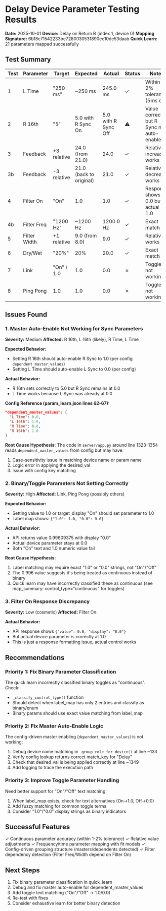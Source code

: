 # Delay Device Parameter Testing Results

**Date:** 2025-10-01
**Device:** Delay on Return B (index 1, device 0)
**Mapping Signature:** 6b18c71542233be7280030531890ec10de53daab
**Quick Learn:** 21 parameters mapped successfully

## Test Summary

| Test | Parameter | Target | Expected | Actual | Status | Notes |
|------|-----------|--------|----------|--------|--------|-------|
| 1 | L Time | "250 ms" | ~250 ms | 245.0 ms | ✓ | Within 2% tolerance (5ms off) |
| 2 | R 16th | "5" | 5.0 with R Sync On | 5.0 with R Sync Off | ⚠️ | Value correct but R Sync not auto-enabled |
| 3 | Feedback | +3 relative | 24.0 (from 21.0) | 24.0 | ✓ | Relative increase works |
| 3b | Feedback | -3 relative | 21.0 (back to original) | 21.0 | ✓ | Relative decrease works |
| 4 | Filter On | "On" | 1.0 | 1.0 | ✓ | Response shows 0.0 but actual is 1.0 |
| 4b | Filter Freq | "1200 Hz" | ~1200 Hz | 1200.0 Hz | ✓ | Exact match |
| 5 | Filter Width | +1 relative | 9.0 (from 8.0) | 9.0 | ✓ | Relative works |
| 6 | Dry/Wet | "20%" | 20% | 20.0 | ✓ | Exact match |
| 7 | Link | "On" / 1.0 | 1.0 | 0.0 | ✗ | Toggle not working |
| 8 | Ping Pong | 1.0 | 1.0 | 0.0 | ✗ | Toggle not working |

## Issues Found

### 1. Master Auto-Enable Not Working for Sync Parameters
**Severity:** Medium
**Affected:** R 16th, L 16th (likely), R Time, L Time

**Expected Behavior:**
- Setting R 16th should auto-enable R Sync to 1.0 (per config `dependent_master_values`)
- Setting L Time should auto-enable L Sync to 0.0 (per config)

**Actual Behavior:**
- R 16th sets correctly to 5.0 but R Sync remains at 0.0
- L Time works because L Sync was already at 0.0

**Config Reference (param_learn.json lines 62-67):**
```json
"dependent_master_values": {
  "L Time": 0.0,
  "L 16th": 1.0,
  "R Time": 0.0,
  "R 16th": 1.0
}
```

**Root Cause Hypothesis:**
The code in `server/app.py` around line 1323-1354 reads `dependent_master_values` from config but may have:
1. Case-sensitivity issue in matching device name or param name
2. Logic error in applying the desired_val
3. Issue with config key matching

### 2. Binary/Toggle Parameters Not Setting Correctly
**Severity:** High
**Affected:** Link, Ping Pong (possibly others)

**Expected Behavior:**
- Setting value to 1.0 or target_display "On" should set parameter to 1.0
- Label map shows: `{"1.0": 1.0, "0.0": 0.0}`

**Actual Behavior:**
- API returns value 0.99609375 with display "0.0"
- Actual device parameter stays at 0.0
- Both "On" text and 1.0 numeric value fail

**Root Cause Hypothesis:**
1. Label matching may require exact "1.0" or "0.0" strings, not "On"/"Off"
2. The 0.996 value suggests it's being treated as continuous instead of binary
3. Quick learn may have incorrectly classified these as continuous (see map_summary: control_type="continuous" for toggles)

### 3. Filter On Response Discrepancy
**Severity:** Low (cosmetic)
**Affected:** Filter On

**Actual Behavior:**
- API response shows `{"value": 0.0, "display": "0.0"}`
- But actual device parameter is correctly at 1.0
- This is just a response formatting issue, actual control works

## Recommendations

### Priority 1: Fix Binary Parameter Classification
The quick learn incorrectly classified binary toggles as "continuous". Check:
- `_classify_control_type()` function
- Should detect when label_map has only 2 entries and classify as binary/enum
- Binary params should use exact value matching from label_map

### Priority 2: Fix Master Auto-Enable Logic
The config-driven master enabling (`dependent_master_values`) is not working:
1. Debug device name matching in `_group_role_for_device()` at line ~133
2. Verify config lookup returns correct match_key for "Delay"
3. Check that desired_val is being applied correctly at line ~1349
4. Add logging to trace the execution path

### Priority 3: Improve Toggle Parameter Handling
Need better support for "On"/"Off" text matching:
1. When label_map exists, check for text alternatives (On→1.0, Off→0.0)
2. Add fuzzy matching for common toggle terms
3. Consider "1.0"/"0.0" display strings as binary indicators

## Successful Features

✓ Continuous parameter accuracy (within 1-2% tolerance)
✓ Relative value adjustments
✓ Frequency/time parameter mapping with fit models
✓ Config-driven grouping structure (masters/dependents detected)
✓ Filter dependency detection (Filter Freq/Width depend on Filter On)

## Next Steps

1. Fix binary parameter classification in quick_learn
2. Debug and fix master auto-enable for dependent_master_values
3. Add toggle text matching ("On"/"Off" → 1.0/0.0)
4. Re-test with fixes
5. Consider exhaustive learn for better binary detection
